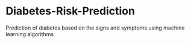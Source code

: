 # Diabetes-Risk-Prediction
Prediction of diabetes based on the signs and symptoms using machine learning algorithms
